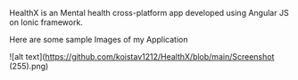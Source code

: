 HealthX is an Mental health cross-platform app developed using Angular JS on Ionic framework.

Here are some sample Images of my Application

![alt text](https://github.com/koistav1212/HealthX/blob/main/Screenshot (255).png)

